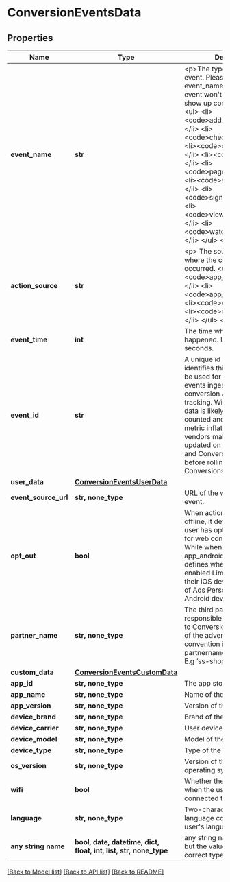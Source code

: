 # ConversionEventsData


## Properties
Name | Type | Description | Notes
------------ | ------------- | ------------- | -------------
**event_name** | **str** | &lt;p&gt;The type of the user event. Please use the right event_name otherwise the event won&#39;t be accepted and show up correctly in reports.   &lt;ul&gt;   &lt;li&gt;&lt;code&gt;add_to_cart&lt;/code&gt;&lt;/li&gt;   &lt;li&gt;&lt;code&gt;checkout&lt;/code&gt;&lt;/li&gt;   &lt;li&gt;&lt;code&gt;custom&lt;/code&gt;&lt;/li&gt;   &lt;li&gt;&lt;code&gt;lead&lt;/code&gt;&lt;/li&gt;   &lt;li&gt;&lt;code&gt;page_visit&lt;/code&gt;&lt;/li&gt;   &lt;li&gt;&lt;code&gt;search&lt;/code&gt;&lt;/li&gt;   &lt;li&gt;&lt;code&gt;signup&lt;/code&gt;&lt;/li&gt;   &lt;li&gt;&lt;code&gt;view_category&lt;/code&gt;&lt;/li&gt;   &lt;li&gt;&lt;code&gt;watch_video&lt;/code&gt;&lt;/li&gt;   &lt;/ul&gt; &lt;/p&gt;  | 
**action_source** | **str** | &lt;p&gt;   The source indicating where the conversion event occurred.   &lt;ul&gt;     &lt;li&gt;&lt;code&gt;app_android&lt;/code&gt;&lt;/li&gt;     &lt;li&gt;&lt;code&gt;app_ios&lt;/code&gt;&lt;/li&gt;     &lt;li&gt;&lt;code&gt;web&lt;/code&gt;&lt;/li&gt;     &lt;li&gt;&lt;code&gt;offline&lt;/code&gt;&lt;/li&gt;   &lt;/ul&gt; &lt;/p&gt;  | 
**event_time** | **int** | The time when the event happened. Unix timestamp in seconds. | 
**event_id** | **str** | A unique id string that identifies this event and can be used for deduping between events ingested via both the conversion API and Pinterest tracking. Without this, event&#39;s data is likely to be double counted and will cause report metric inflation. Third-party vendors make sure this field is updated on both Pinterest tag and Conversions API side before rolling out template for Conversions API. | 
**user_data** | [**ConversionEventsUserData**](ConversionEventsUserData.md) |  | 
**event_source_url** | **str, none_type** | URL of the web conversion event. | [optional] 
**opt_out** | **bool** | When action_source is web or offline, it defines whether the user has opted out of tracking for web conversion events. While when action_source is app_android or app_ios, it defines whether the user has enabled Limit Ad Tracking on their iOS device, or opted out of Ads Personalization on their Android device. | [optional] 
**partner_name** | **str, none_type** | The third party partner name responsible to send the event to Conversions API on behalf of the advertiser. The naming convention is \&quot;ss-partnername\&quot; lowercase. E.g ‘ss-shopify’ | [optional] 
**custom_data** | [**ConversionEventsCustomData**](ConversionEventsCustomData.md) |  | [optional] 
**app_id** | **str, none_type** | The app store app ID. | [optional] 
**app_name** | **str, none_type** | Name of the app. | [optional] 
**app_version** | **str, none_type** | Version of the app. | [optional] 
**device_brand** | **str, none_type** | Brand of the user device. | [optional] 
**device_carrier** | **str, none_type** | User device&#39;s mobile carrier. | [optional] 
**device_model** | **str, none_type** | Model of the user device. | [optional] 
**device_type** | **str, none_type** | Type of the user device. | [optional] 
**os_version** | **str, none_type** | Version of the device operating system. | [optional] 
**wifi** | **bool** | Whether the event occurred when the user device was connected to wifi. | [optional] 
**language** | **str, none_type** | Two-character ISO-639-1 language code indicating the user&#39;s language. | [optional] 
**any string name** | **bool, date, datetime, dict, float, int, list, str, none_type** | any string name can be used but the value must be the correct type | [optional]

[[Back to Model list]](../README.md#documentation-for-models) [[Back to API list]](../README.md#documentation-for-api-endpoints) [[Back to README]](../README.md)


